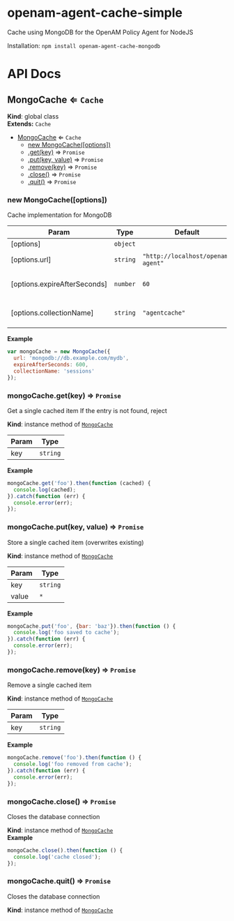 # openam-agent-cache-simple
Cache using MongoDB for the OpenAM Policy Agent for NodeJS

Installation: `npm install openam-agent-cache-mongodb`

# API Docs

<a name="MongoCache"></a>

## MongoCache ⇐ <code>Cache</code>
**Kind**: global class  
**Extends:** <code>Cache</code>  

* [MongoCache](#MongoCache) ⇐ <code>Cache</code>
    * [new MongoCache([options])](#new_MongoCache_new)
    * [.get(key)](#MongoCache+get) ⇒ <code>Promise</code>
    * [.put(key, value)](#MongoCache+put) ⇒ <code>Promise</code>
    * [.remove(key)](#MongoCache+remove) ⇒ <code>Promise</code>
    * [.close()](#MongoCache+close) ⇒ <code>Promise</code>
    * [.quit()](#MongoCache+quit) ⇒ <code>Promise</code>

<a name="new_MongoCache_new"></a>

### new MongoCache([options])
Cache implementation for MongoDB


| Param | Type | Default | Description |
| --- | --- | --- | --- |
| [options] | <code>object</code> |  | Options |
| [options.url] | <code>string</code> | <code>&quot;http://localhost/openam-agent&quot;</code> | MongoDB URL |
| [options.expireAfterSeconds] | <code>number</code> | <code>60</code> | Expiration time in seconds |
| [options.collectionName] | <code>string</code> | <code>&quot;agentcache&quot;</code> | MongoDB collection name |

**Example**  
```js
var mongoCache = new MongoCache({
  url: 'mongodb://db.example.com/mydb',
  expireAfterSeconds: 600,
  collectionName: 'sessions'
});
```
<a name="MongoCache+get"></a>

### mongoCache.get(key) ⇒ <code>Promise</code>
Get a single cached item
If the entry is not found, reject

**Kind**: instance method of <code>[MongoCache](#MongoCache)</code>  

| Param | Type |
| --- | --- |
| key | <code>string</code> | 

**Example**  
```js
mongoCache.get('foo').then(function (cached) {
  console.log(cached);
}).catch(function (err) {
  console.error(err);
});
```
<a name="MongoCache+put"></a>

### mongoCache.put(key, value) ⇒ <code>Promise</code>
Store a single cached item (overwrites existing)

**Kind**: instance method of <code>[MongoCache](#MongoCache)</code>  

| Param | Type |
| --- | --- |
| key | <code>string</code> | 
| value | <code>\*</code> | 

**Example**  
```js
mongoCache.put('foo', {bar: 'baz'}).then(function () {
  console.log('foo saved to cache');
}).catch(function (err) {
  console.error(err);
});
```
<a name="MongoCache+remove"></a>

### mongoCache.remove(key) ⇒ <code>Promise</code>
Remove a single cached item

**Kind**: instance method of <code>[MongoCache](#MongoCache)</code>  

| Param | Type |
| --- | --- |
| key | <code>string</code> | 

**Example**  
```js
mongoCache.remove('foo').then(function () {
  console.log('foo removed from cache');
}).catch(function (err) {
  console.error(err);
});
```
<a name="MongoCache+close"></a>

### mongoCache.close() ⇒ <code>Promise</code>
Closes the database connection

**Kind**: instance method of <code>[MongoCache](#MongoCache)</code>  
**Example**  
```js
mongoCache.close().then(function () {
  console.log('cache closed');
});
```
<a name="MongoCache+quit"></a>

### mongoCache.quit() ⇒ <code>Promise</code>
Closes the database connection

**Kind**: instance method of <code>[MongoCache](#MongoCache)</code>  
